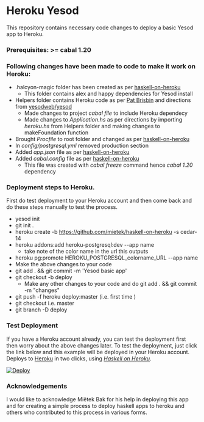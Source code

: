 Heroku Yesod
============

This repository contains necessary code changes to deploy a basic Yesod app to Heroku. 

### Prerequisites: >= cabal 1.20 

### Following changes have been made to code to make it work on Heroku:
* .halcyon-magic folder has been created as per [haskell-on-heroku](http://github.com/mietek/haskell-on-heroku)
   * This folder contains alex and happy dependencies for Yesod install 
* Helpers folder contains Heroku code as per [Pat Brisbin](http://pbrisbin.com/posts/parsing_database_url/) and directions from  [yesodweb/yesod](https://github.com/yesodweb/yesod/wiki/Deploying-Yesod-Apps-to-Heroku)
  * Made changes to project *cabal file* to include Heroku dependecy
  * Made changes to *Application.hs* as per directions by importing *heroku.hs* from Helpers folder and making changes to     makeFoundation function
* Brought *Procfile* to root folder and changed as per [haskell-on-heroku](http://github.com/mietek/haskell-on-heroku)
* In *config/postgresql.yml* removed production section
* Added *app.json* file as per [haskell-on-heroku](http://github.com/mietek/haskell-on-heroku)
* Added *cabal.config* file as per [haskell-on-heroku](http://github.com/mietek/haskell-on-heroku)
  * This file was created with *cabal freeze* command hence *cabal 1.20* dependency

### Deployment steps to Heroku. 
First do test deployment to your Heroku account and then come back and do these steps manually to test the process. 

* yesod init 
* git init . 
* heroku create -b https://github.com/mietek/haskell-on-heroku -s cedar-14
* heroku addons:add heroku-postgresql:dev --app name
  * take note of the color name in the url this outputs
* heroku pg:promote HEROKU_POSTGRESQL_colorname_URL --app name
* Make the above changes to your code 
* git add . && git commit -m 'Yesod basic app'
* git checkout -b deploy
  * Make any other changes to your code and do git add . &&  git commit -m "changes"
* git push -f heroku deploy:master (i.e. first time )
* git checkout <original branch> i.e. master
* git branch -D deploy

### Test Deployment

If you have a Heroku account already, you can test the deployment first then worry about the above changes later. 
To test the deployment, just click the link below and this example will be deployed in your Heroku account. 
Deploys to [Heroku](http://heroku.com/) in two clicks, using [_Haskell on Heroku_](http://haskellonheroku.com/).

[![Deploy](https://www.herokucdn.com/deploy/button.png)](https://heroku.com/deploy?template=https://github.com/mietek/herokuyesod/tree/haskell-on-heroku/)


### Acknowledgements
I would like to acknowledge Miëtek Bak for his help in deploying this app and for creating a simple process to deploy haskell apps to heroku and others who contributed to this process in various forms.
